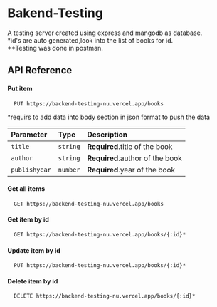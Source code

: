 # Bakend-Testing

A testing server created using express and mangodb as database.  
\*id's are auto generated,look into the list of books for id.  
\*\*Testing was done in postman.

## API Reference

#### Put item

```http
  PUT https://backend-testing-nu.vercel.app/books
```

\*requirs to add data into body section in json format to push the data

| Parameter     | Type     | Description                     |
| :------------ | :------- | :------------------------------ |
| `title`       | `string` | **Required**.title of the book  |
| `author`      | `string` | **Required**.author of the book |
| `publishyear` | `number` | **Required**.year of the book   |

#### Get all items

```http
  GET https://backend-testing-nu.vercel.app/books
```

#### Get item by id

```http
  GET https://backend-testing-nu.vercel.app/books/{:id}*
```

#### Update item by id

```http
  PUT https://backend-testing-nu.vercel.app/books/{:id}*
```

#### Delete item by id

```http
  DELETE https://backend-testing-nu.vercel.app/books/{:id}*
```
